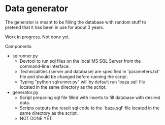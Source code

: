 # Data generator

The generator is meant to be filling the database with random stuff to pretend that it has been in use for about 3 years.

Work in progress. Not done yet.

Components:

- sqlrunner.py
    - Devtool to run sql files on the local MS SQL Server from the command-line interface.
    - Technicalities (server and database) are specified in 'parameters.txt' file and should be changed before running the script.
    - Typing "python sqlrunner.py" will by default run 'baza.sql' file located in the same directory as the script.
- generator.py
    - Script preparing sql file filled with inserts to fill database with desired data.
    - Scripts outputs the result sql code to the 'baza.sql' file located in the same directory as the script.
    - NOT DONE YET
